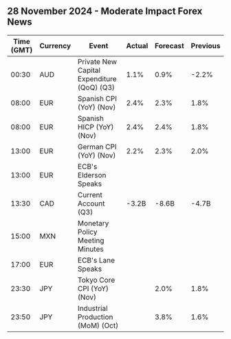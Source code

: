 ## 28 November 2024 - Moderate Impact Forex News

| Time (GMT) | Currency | Event | Actual | Forecast | Previous |
|------|----------|-------|--------|----------|----------|
| 00:30 | AUD | Private New Capital Expenditure (QoQ) (Q3) | 1.1% | 0.9% | -2.2% |
| 08:00 | EUR | Spanish CPI (YoY) (Nov) | 2.4% | 2.3% | 1.8% |
| 08:00 | EUR | Spanish HICP (YoY) (Nov) | 2.4% | 2.4% | 1.8% |
| 13:00 | EUR | German CPI (YoY) (Nov) | 2.2% | 2.3% | 2.0% |
| 13:00 | EUR | ECB's Elderson Speaks |  |  |  |
| 13:30 | CAD | Current Account (Q3) | -3.2B | -8.6B | -4.7B |
| 15:00 | MXN | Monetary Policy Meeting Minutes |  |  |  |
| 17:00 | EUR | ECB's Lane Speaks |  |  |  |
| 23:30 | JPY | Tokyo Core CPI (YoY) (Nov) |  | 2.0% | 1.8% |
| 23:50 | JPY | Industrial Production (MoM) (Oct) |  | 3.8% | 1.6% |
